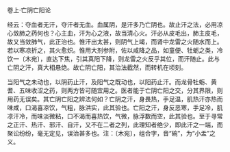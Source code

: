 卷上·亡阴亡阳论

经云：夺血者无汗，夺汗者无血。血属阴，是汗多乃亡阴也。故止汗之法，必用凉心敛肺之药何也？心主血，汗为心之液，故当清心火。汗必从皮毛出，肺主皮毛，故又当敛肺气，此正治也。惟汗出太甚，则阴气上竭，而肾中龙雷之火随水而上。若以寒凉折之，其火愈炽。惟用大剂参附，佐以咸降之品，如童便、牡蛎之类，冷饮一〔木宛〕，直达下焦，引其真阳下降，则龙雷之火反乎其位，而汗随止。此与亡阴之汗，真大相悬绝。故亡阴亡阳，其治法截然，而转机在顷刻。

当阳气之未动也，以阴药止汗，及阳气之既动也，以阳药止汗。而龙骨牡蛎、黄耆、五味收涩之药，则两方皆可随宜用之。医者能于亡阴亡阳之交，分其界限，则用药无误矣。其亡阴亡阳之辨法何如？亡阴之汗，身畏热，手足温，肌热汗亦热而味咸，口渴喜凉饮，气粗，脉洪实，此其验也。亡阳之汗，身反恶寒，手足冷，肌凉汗冷，而味淡微粘，口不渴而喜热饮，气微，脉浮数而空，此其验也。至于寻常之正汗、热汗、邪汗、自汗，又不在二者之列，此理知者绝少，即此汗之一端，而聚讼纷纷，毫无定见，误治甚多也。注：〔木宛〕，组合字，音“碗”，为“小盂”之义。

